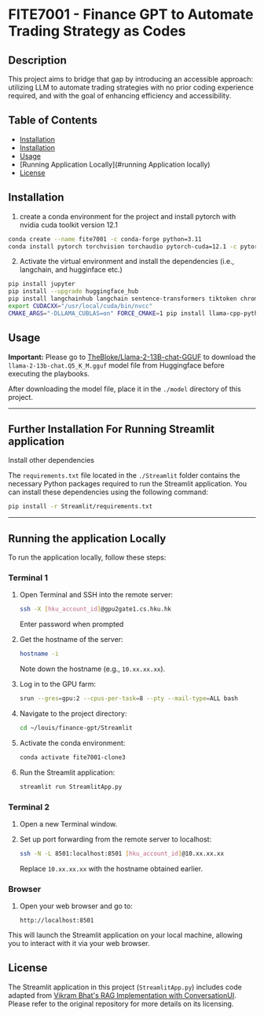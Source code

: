 # FITE7001 - Finance GPT to Automate Trading Strategy as Codes

## Description
This project aims to bridge that gap by introducing an accessible approach: utilizing LLM to automate trading strategies with no prior coding experience required, and with the goal of enhancing efficiency and accessibility. 

## Table of Contents

- [Installation](#installation)
- [Installation](#installation)
- [Usage](#usage)
- [Running Application Locally](#running Application locally)
- [License](#license)

## Installation

1. create a conda environment for the project and install pytorch with nvidia cuda toolkit version 12.1

```bash
conda create --name fite7001 -c conda-forge python=3.11
conda install pytorch torchvision torchaudio pytorch-cuda=12.1 -c pytorch -c nvidia
```

2. Activate the virtual environment and install the dependencies (i.e., langchain, and hugginface etc.)

```bash
pip install jupyter
pip install --upgrade huggingface_hub
pip install langchainhub langchain sentence-transformers tiktoken chromadb GitPython langchain_experimental google-search-results
export CUDACXX="/usr/local/cuda/bin/nvcc"
CMAKE_ARGS="-DLLAMA_CUBLAS=on" FORCE_CMAKE=1 pip install llama-cpp-python
```

## Usage
**Important:** Please go to [TheBloke/Llama-2-13B-chat-GGUF](https://huggingface.co/TheBloke/Llama-2-13B-chat-GGUF) to download the `llama-2-13b-chat.Q5_K_M.gguf` model file from Huggingface before executing the playbooks.

After downloading the model file, place it in the `./model` directory of this project.

---
## Further Installation For Running Streamlit application
 Install other dependencies

The `requirements.txt` file located in the `./Streamlit` folder contains the necessary Python packages required to run the Streamlit application. You can install these dependencies using the following command:

```bash
pip install -r Streamlit/requirements.txt
```
--- 

## Running the application Locally

To run the application locally, follow these steps:

### Terminal 1

1. Open Terminal and SSH into the remote server:
    ```bash
    ssh -X [hku_account_id]@gpu2gate1.cs.hku.hk
    ```
    Enter password when prompted

2. Get the hostname of the server:
    ```bash
    hostname -i
    ```
    Note down the hostname (e.g., `10.xx.xx.xx`).

3. Log in to the GPU farm:
    ```bash
    srun --gres=gpu:2 --cpus-per-task=8 --pty --mail-type=ALL bash
    ```

4. Navigate to the project directory:
    ```bash
    cd ~/louis/finance-gpt/Streamlit
    ```

5. Activate the conda environment:
    ```bash
    conda activate fite7001-clone3
    ```

6. Run the Streamlit application:
    ```bash
    streamlit run StreamlitApp.py
    ```

### Terminal 2

1. Open a new Terminal window.

2. Set up port forwarding from the remote server to localhost:
    ```bash
    ssh -N -L 8501:localhost:8501 [hku_account_id]@10.xx.xx.xx
    ```
    Replace `10.xx.xx.xx` with the hostname obtained earlier.

### Browser

1. Open your web browser and go to:
    ```
    http://localhost:8501
    ```

This will launch the Streamlit application on your local machine, allowing you to interact with it via your web browser.


## License
The Streamlit application in this project (`StreamlitApp.py`) includes code adapted from [Vikram Bhat's RAG Implementation with ConversationUI](https://github.com/vikrambhat2/RAG-Implementation-with-ConversationUI/blob/main/Streamlit%20Applications/StreamlitApp.py). Please refer to the original repository for more details on its licensing.

